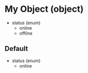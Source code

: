 # My Object (object)

- status (enum)
  - online
  - offline

## Default

- status (enum)
  - online
